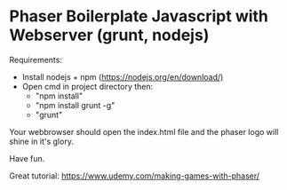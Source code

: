 # Phaser Boilerplate Javascript with Webserver (grunt, nodejs)

Requirements:

- Install nodejs + npm (<https://nodejs.org/en/download/)>
- Open cmd in project directory then:
  - "npm install"
  - "npm install grunt -g"
  - "grunt"

Your webbrowser should open the index.html file and the phaser logo will shine in it's glory.

Have fun.

Great tutorial:
<https://www.udemy.com/making-games-with-phaser/>
